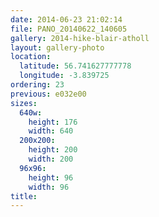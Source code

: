 ```yaml
---
date: 2014-06-23 21:02:14
file: PANO_20140622_140605
gallery: 2014-hike-blair-atholl
layout: gallery-photo
location:
  latitude: 56.741627777778
  longitude: -3.839725
ordering: 23
previous: e032e00
sizes:
  640w:
    height: 176
    width: 640
  200x200:
    height: 200
    width: 200
  96x96:
    height: 96
    width: 96
title: 
---
```

